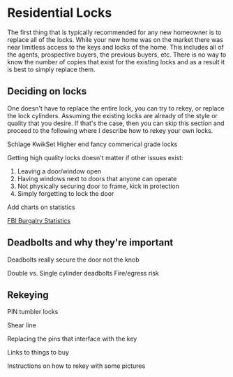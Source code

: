 
# Residential Locks

The first thing that is typically recommended for any new homeowner is to replace all of the locks. 
While your new home was on the market there was near limitless access to the keys and locks of the home. 
This includes all of the agents, prospective buyers, the previous buyers, etc. 
There is no way to know the number of copies that exist for the existing locks and as a result it is best to simply replace them. 

## Deciding on locks

One doesn't have to replace the entire lock, you can try to rekey, or replace the lock cylinders. 
Assuming the existing locks are already of the style or quality that you desire. 
If that's the case, then you can skip this section and proceed to the following where I describe how to rekey your own locks. 


Schlage
KwikSet
Higher end fancy commerical grade locks

Getting high quality locks doesn't matter if other issues exist:

1. Leaving a door/window open
2. Having windows next to doors that anyone can operate
3. Not physically securing door to frame, kick in protection
4. Simply forgetting to lock the door

Add charts on statistics

[FBI Burgalry Statistics](https://ucr.fbi.gov/crime-in-the-u.s/2017/crime-in-the-u.s.-2017/topic-pages/burglary)


## Deadbolts and why they're important

Deadbolts really secure the door not the knob

Double vs. Single cylinder deadbolts
Fire/egress risk

## Rekeying

PIN tumbler locks

Shear line

Replacing the pins that interface with the key

Links to things to buy

Instructions on how to rekey with some pictures



